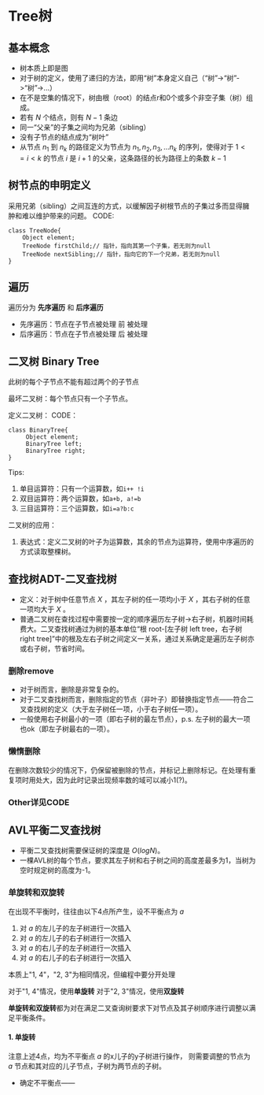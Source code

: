 # Tree树

## 基本概念
- 树本质上即是图
- 对于树的定义，使用了递归的方法，即用“树”本身定义自己（“树”->“树”->“树”->...）
- 在不是空集的情况下，树由根（root）的结点r和0个或多个非空子集（树）组成。
- 若有 $N$ 个结点，则有 $N-1$ 条边
- 同一“父亲”的子集之间均为兄弟（sibling）
- 没有子节点的结点成为“树叶”
- 从节点 $n_1$ 到 $n_k$ 的路径定义为节点为 $n_1, n_2, n_3, ...n_k$ 的序列，使得对于 $1<=i<k$ 的节点 $i$ 是 $i+1$ 的父亲，这条路径的长为路径上的条数 $k-1$  

## 树节点的申明定义
采用兄弟（sibling）之间互连的方式，以缓解因子树根节点的子集过多而显得臃肿和难以维护带来的问题。
CODE:
```
class TreeNode{
    Object element;
    TreeNode firstChild;// 指针，指向其第一个子集，若无则为null
    TreeNode nextSibling;// 指针，指向它的下一个兄弟，若无则为null
}
```

## 遍历
遍历分为 **先序遍历** 和 **后序遍历** 
- 先序遍历：节点在子节点被处理 前 被处理
- 后序遍历：节点在子节点被处理 后 被处理

## 二叉树 Binary Tree
此树的每个子节点不能有超过两个的子节点

最坏二叉树：每个节点只有一个子节点。

定义二叉树：
CODE：
```
class BinaryTree{
     Object element;
     BinaryTree left;
     BinaryTree right;
}
```

Tips:
1. 单目运算符：只有一个运算数，如`i++ !i`
2. 双目运算符：两个运算数，如`a+b, a!=b`
3. 三目运算符：三个运算数，如`i=a?b:c`

二叉树的应用：
1. 表达式：定义二叉树的叶子为运算数，其余的节点为运算符，使用中序遍历的方式读取整棵树。

## 查找树ADT-二叉查找树
- 定义：对于树中任意节点 $X$ ，其左子树的任一项均小于 $X$ ，其右子树的任意一项均大于 $X$ 。
- 普通二叉树在查找过程中需要按一定的顺序遍历左子树->右子树，机器时间耗费大。二叉查找树通过为树的基本单位“根 root-[左子树 left tree，右子树 right tree]”中的根及左右子树之间定义一关系，通过关系确定是遍历左子树亦或右子树，节省时间。

### 删除remove
- 对于树而言，删除是非常复杂的。
- 对于二叉查找树而言，删除指定的节点（非叶子）即替换指定节点——符合二叉查找树的定义（大于左子树任一项，小于右子树任一项）。
- 一般使用右子树最小的一项（即右子树的最左节点），p.s. 左子树的最大一项也ok（即左子树最右的一项）。

### 懒惰删除
在删除次数较少的情况下，仍保留被删除的节点，并标记上删除标记。在处理有重复项时用处大，因为此时记录出现频率数的域可以减小1(?)。

### Other详见CODE

## AVL平衡二叉查找树
- 平衡二叉查找树需要保证树的深度是 $O(logN)$。
- 一棵AVL树的每个节点，要求其左子树和右子树之间的高度差最多为1，当树为空时规定树的高度为-1。

### 单旋转和双旋转
在出现不平衡时，往往由以下4点所产生，设不平衡点为 $a$
1. 对 $a$ 的左儿子的左子树进行一次插入
2. 对 $a$ 的左儿子的右子树进行一次插入
3. 对 $a$ 的右儿子的左子树进行一次插入
4. 对 $a$ 的右儿子的右子树进行一次插入

本质上"1, 4"，"2, 3"为相同情况，但编程中要分开处理

对于"1, 4"情况，使用**单旋转**
对于"2, 3"情况，使用**双旋转**

**单旋转和双旋转**都为对在满足二叉查询树要求下对节点及其子树顺序进行调整以满足平衡条件。

#### 1. 单旋转
注意上述4点，均为不平衡点 $a$ 的x儿子的y子树进行操作，
则需要调整的节点为 $a$ 节点和其对应的儿子节点，子树为两节点的子树。
- 确定不平衡点——